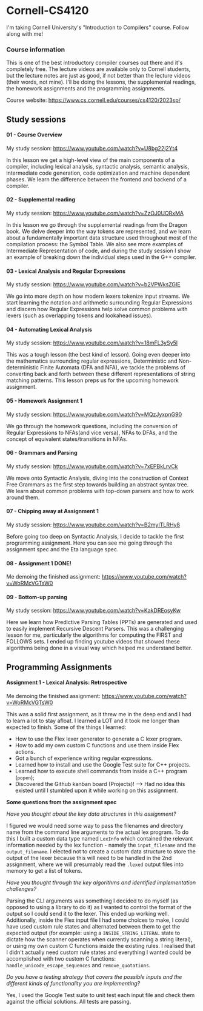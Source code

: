 # Cornell-CS4120
I'm taking Cornell University's "Introduction to Compilers" course. Follow along with me!

### Course information
This is one of the best introductory compiler courses out there and it's completely free. The lecture videos are available only to Cornell students, but the lecture notes are just as good, if not better than the lecture videos (their words, not mine). I'll be doing the lessons, the supplemental readings, the homework assignments and the programming assignments.

Course website: https://www.cs.cornell.edu/courses/cs4120/2023sp/

## Study sessions
#### 01 - Course Overview
My study session: https://www.youtube.com/watch?v=U8bg22j2Yt4

In this lesson we get a high-level view of the main components of a compiler, including lexical analysis, syntactic analysis, semantic analysis, intermediate code generation, code optimization and machine dependent phases. We learn the difference between the frontend and backend of a compiler.

#### 02 - Supplemental reading
My study session: https://www.youtube.com/watch?v=ZzOJ0UORxMA

In this lesson we go through the supplemental readings from the Dragon book. We delve deeper into the way tokens are represented, and we learn about a fundamentally important data structure used throughout most of the compilation process: the Symbol Table. We also see more examples of Intermediate Representation of code, and during the study session I show an example of breaking down the individual steps used in the G++ compiler.

#### 03 - Lexical Analysis and Regular Expressions
My study session: https://www.youtube.com/watch?v=b2VPWksZGIE

We go into more depth on how modern lexers tokenize input streams. We start learning the notation and arithmetic surrounding Regular Expressions and discern how Regular Expressions help solve common problems with lexers (such as overlapping tokens and lookahead issues).

#### 04 - Automating Lexical Analysis
My study session: https://www.youtube.com/watch?v=18mFL3ySy5I

This was a tough lesson (the best kind of lesson). Going even deeper into the mathematics surrounding regular expressions, Deterministic and Non-deterministic Finite Automata (DFA and NFA), we tackle the problems of converting back and forth between these different representations of string matching patterns. This lesson preps us for the upcoming homework assignment.

#### 05 - Homework Assignment 1
My study session: https://www.youtube.com/watch?v=MQzJyxpnG90

We go through the homework questions, including the conversion of Regular Expressions to NFAs(and vice versa), NFAs to DFAs, and the concept of equivalent states/transitions in NFAs.

#### 06 - Grammars and Parsing
My study session: https://www.youtube.com/watch?v=7xEPBkLrvCk

We move onto Syntactic Analysis, diving into the construction of Context Free Grammars as the first step towards building an abstract syntax tree. We learn about common problems with top-down parsers and how to work around them.

#### 07 - Chipping away at Assignment 1
My study session: https://www.youtube.com/watch?v=B2myITLRHy8

Before going too deep on Syntactic Analysis, I decide to tackle the first programming assignment. Here you can see me going through the assignment spec and the Eta language spec.

#### 08 - Assignment 1 DONE!
Me demoing the finished assignment: https://www.youtube.com/watch?v=WoRMcVGTsW0

#### 09 - Bottom-up parsing
My study session: https://www.youtube.com/watch?v=KakDREosyKw

Here we learn how Predictive Parsing Tables (PPTs) are generated and used to easily implement Recursive Descent Parsers. This was a challenging lesson for me, particularly the algorithms for computing the FIRST and FOLLOWS sets. I ended up finding youtube videos that showed these algorithms being done in a visual way which helped me understand better.

## Programming Assignments
#### Assignment 1 - Lexical Analysis: Retrospective
Me demoing the finished assignment: https://www.youtube.com/watch?v=WoRMcVGTsW0

This was a solid first assignment, as it threw me in the deep end and I had to learn a lot to stay afloat. I learned a LOT and it took me longer than expected to finish. Some of the things I learned:
- How to use the Flex lexer generator to generate a C lexer program.
- How to add my own custom C functions and use them inside Flex actions.
- Got a bunch of experience writing regular expressions.
- Learned how to install and use the Google Test suite for C++ projects.
- Learned how to execute shell commands from inside a C++ program (`popen`);
- Discovered the Github kanban board (Projects)! --> Had no idea this existed until I stumbled upon it while working on this assignment.

**Some questions from the assignment spec**

*Have you thought about the key data structures in this assignment?*

I figured we would need some way to pass the filenames and directory name from the command line arguments to the actual lex program. To do this I built a custom data type named `LexInfo` which contained the relevant information needed by the lex function - namely the `input_filename` and the `output_filename`.
I elected not to create a custom data structure to store the output of the lexer because this will need to be handled in the 2nd assignment, where we will presumably read the `.lexed` output files into memory to get a list of tokens. 

*Have you thought through the key algorithms and identified implementation challenges?*

Parsing the CLI arguments was something I decided to do myself (as opposed to using a library to do it) as I wanted to control the format of the output so I could send it to the lexer. This ended up working well.
Additionally, inside the Flex input file I had some choices to make, I could have used custom rule states and alternated between them to get the expected output (for example: using a `INSIDE_STRING_LITERAL` state to dictate how the scanner operates when currently scanning a string literal), or using my own custom C functions inside the existing rules. I realised that I didn't actually need custom rule states and everything I wanted could be accomplished with two custom C functions: `handle_unicode_escape_sequences` and `remove_quotations`.

*Do you have a testing strategy that covers the possible inputs and the different kinds of functionality you are implementing?*

Yes, I used the Google Test suite to unit test each input file and check them against the official solutions. All tests are passing.

